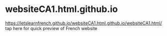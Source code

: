 # websiteCA1.html.github.io
 https://letslearnfrench.github.io/websiteCA1.html.github.io/websiteCA1.html/  tap here for quick preview of French website
